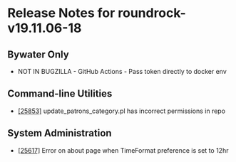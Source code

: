 
# Release Notes for roundrock-v19.11.06-18

## Bywater Only

- NOT IN BUGZILLA - GitHub Actions - Pass token directly to docker env

## Command-line Utilities

- [[25853]](http://bugs.koha-community.org/bugzilla3/show_bug.cgi?id=25853) update_patrons_category.pl has incorrect permissions in repo

## System Administration

- [[25617]](http://bugs.koha-community.org/bugzilla3/show_bug.cgi?id=25617) Error on about page when TimeFormat preference is set to 12hr


